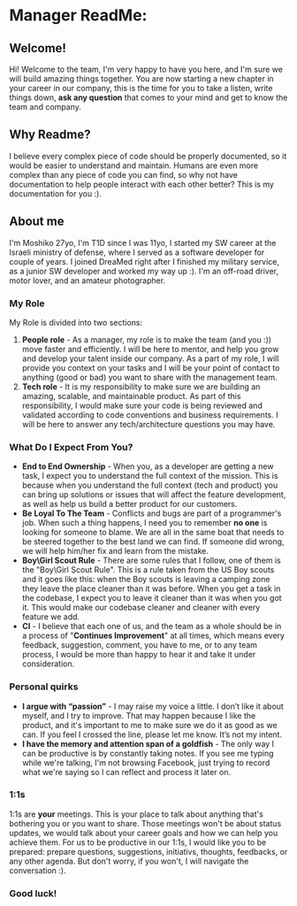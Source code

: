 # Manager ReadMe:
## Welcome!
Hi! Welcome to the team, I'm very happy to have you here, and I'm sure we will build amazing things together.
You are now starting a new chapter in your career in our company,
this is the time for you to take a listen, write things down, **ask any question** that comes to your mind and get to know the team and company.

## Why Readme?
I believe every complex piece of code should be properly documented, so it would be easier to understand and maintain. Humans are even more complex than any piece of code you can find, so why not have documentation to help people interact with each other better?
This is my documentation for you :).

## About me
I'm Moshiko 27yo, I'm T1D since I was 11yo,
I started my SW career at the Israeli ministry of defense, where I served as a software developer for couple of years. I joined DreaMed right after I finished my military service, as a junior SW developer and worked my way up :).
I'm an off-road driver, motor lover, and an amateur photographer.

### My Role
My Role is divided into two sections:

1.	**People role** - As a manager, my role is to make the team (and you :)) move faster and efficiently.
I will be here to mentor, and help you grow and develop your talent inside our company.
As a part of my role, I will provide you context on your tasks and I will be your point of contact to anything (good or bad) you want to share with the management team.
2.	**Tech role** - It is my responsibility to make sure we are building an amazing, scalable, and maintainable product. As part of this responsibility, I would make sure your code is being reviewed and validated according to code conventions and business requirements. I will be here to answer any tech/architecture questions you may have.


### What Do I Expect From You?
- **End to End Ownership** - When you, as a developer are getting a new task, I expect you to understand the full context of the mission. This is because when you understand the full context (tech and product) you can bring up solutions or issues that will affect the feature development, as well as help us build a better product for our customers.
- **Be Loyal To The Team** - Conflicts and bugs are part of a programmer's job. When such a thing happens, I need you to remember **no one** is looking for someone to blame. We are all in the same boat that needs to be steered together to the best land we can find. If someone did wrong, we will help him/her fix and learn from the mistake.
- **Boy\Girl Scout Rule** - There are some rules that I follow, one of them is the "Boy\Girl Scout Rule". This is a rule taken from the US Boy scouts and it goes like this: when the Boy scouts is leaving a camping zone they leave the place cleaner than it was before. When you get a task in the codebase, I expect you to leave it cleaner than it was when you got it. This would make our codebase cleaner and cleaner with every feature we add.
- **CI** - I believe that each one of us, and the team as a whole should be in a process of "**Continues Improvement**" at all times, which means every feedback, suggestion, comment, you have to me, or to any team process, I would be more than happy to hear it and take it under consideration.

### Personal quirks
 - **I argue with “passion”** - I may raise my voice a little. I don’t like it about myself, and I try to improve. That may happen because I like the product, and it's important to me to make sure we do it as good as we can. If you feel I crossed the line, please let me know. It’s not my intent.
 - **I have the memory and attention span of a goldfish** - The only way I can be productive is by constantly taking notes. If you see me typing while we're talking, I'm not browsing Facebook, just trying to record what we're saying so I can reflect and process it later on.

### 1:1s
1:1s are **your** meetings. This is your place to talk about anything that's bothering you or you want to share.
Those meetings won't be about status updates, we would talk about your career goals and how we can help you achieve them.
For us to be productive in our 1:1s, I would like you to be prepared: prepare questions, suggestions, initiativs, thoughts, feedbacks, or any other agenda.
But don't worry, if you won't, I will navigate the conversation :).

### **Good luck!**
